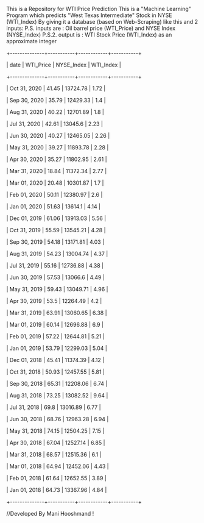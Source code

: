 This is a Repository for WTI Price Prediction
This is a "Machine Learning" Program which
predicts "West Texas Intermediate" Stock in NYSE (WTI_Index)
By giving it a database (based on Web-Scraping) like this and 2 inputs:
P.S. inputs are : Oil barrel price (WTI_Price) and NYSE Index (NYSE_Index)
P.S.2. output is : WTI Stock Price (WTI_Index) as an approximate integer

+--------------+-----------+------------+-----------+

| date         | WTI_Price | NYSE_Index | WTI_Index |

+--------------+-----------+------------+-----------+

| Oct 31, 2020 |     41.45 |   13724.78 |      1.72 |

| Sep 30, 2020 |     35.79 |   12429.33 |       1.4 |

| Aug 31, 2020 |     40.22 |   12701.89 |       1.8 |

| Jul 31, 2020 |     42.61 |    13045.6 |      2.23 |

| Jun 30, 2020 |     40.27 |   12465.05 |      2.26 |

| May 31, 2020 |     39.27 |   11893.78 |      2.28 |

| Apr 30, 2020 |     35.27 |   11802.95 |      2.61 |

| Mar 31, 2020 |     18.84 |   11372.34 |      2.77 |

| Mar 01, 2020 |     20.48 |   10301.87 |       1.7 |

| Feb 01, 2020 |     50.11 |   12380.97 |       2.6 |

| Jan 01, 2020 |     51.63 |    13614.1 |      4.14 |

| Dec 01, 2019 |     61.06 |   13913.03 |      5.56 |

| Oct 31, 2019 |     55.59 |   13545.21 |      4.28 |

| Sep 30, 2019 |     54.18 |   13171.81 |      4.03 |

| Aug 31, 2019 |     54.23 |   13004.74 |      4.37 |

| Jul 31, 2019 |     55.16 |   12736.88 |      4.38 |

| Jun 30, 2019 |     57.53 |    13066.6 |      4.49 |

| May 31, 2019 |     59.43 |   13049.71 |      4.96 |

| Apr 30, 2019 |      53.5 |   12264.49 |       4.2 |

| Mar 31, 2019 |     63.91 |   13060.65 |      6.38 |

| Mar 01, 2019 |     60.14 |   12696.88 |       6.9 |

| Feb 01, 2019 |     57.22 |   12644.81 |      5.21 |

| Jan 01, 2019 |     53.79 |   12299.03 |      5.04 |

| Dec 01, 2018 |     45.41 |   11374.39 |      4.12 |

| Oct 31, 2018 |     50.93 |   12457.55 |      5.81 |

| Sep 30, 2018 |     65.31 |   12208.06 |      6.74 |

| Aug 31, 2018 |     73.25 |   13082.52 |      9.64 |

| Jul 31, 2018 |      69.8 |   13016.89 |      6.77 |

| Jun 30, 2018 |     68.76 |   12963.28 |      6.94 |

| May 31, 2018 |     74.15 |   12504.25 |      7.15 |

| Apr 30, 2018 |     67.04 |   12527.14 |      6.85 |

| Mar 31, 2018 |     68.57 |   12515.36 |       6.1 |

| Mar 01, 2018 |     64.94 |   12452.06 |      4.43 |

| Feb 01, 2018 |     61.64 |   12652.55 |      3.89 |

| Jan 01, 2018 |     64.73 |   13367.96 |      4.84 |

+--------------+-----------+------------+-----------+

//Developed By Mani Hooshmand !
